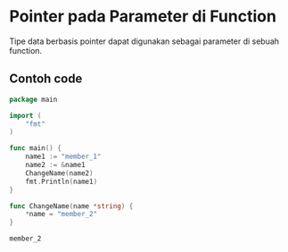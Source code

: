 # Pointer pada Parameter di Function

Tipe data berbasis pointer dapat digunakan sebagai parameter di sebuah function.

## Contoh code

```go
package main

import (
    "fmt"
)

func main() {
    name1 := "member_1"
    name2 := &name1
    ChangeName(name2)
    fmt.Println(name1)
}

func ChangeName(name *string) {
    *name = "member_2"
}
```

```
member_2
```

